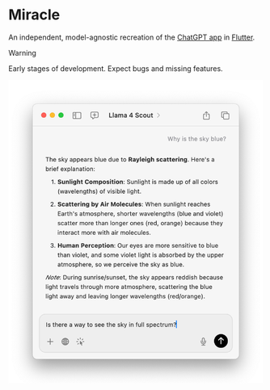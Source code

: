 # Miracle

An independent, model-agnostic recreation of the [ChatGPT app](https://openai.com/chatgpt/desktop/) in [Flutter](https://flutter.dev/).

> [!WARNING]  
> Early stages of development. Expect bugs and missing features.

![Collapsed Window](previews/collapsed.png) 
